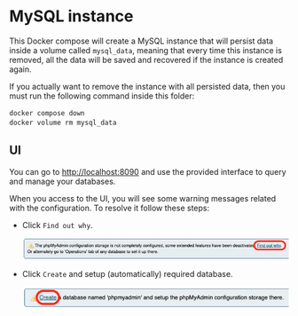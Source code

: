 # MySQL instance

This Docker compose will create a MySQL instance that will persist
data inside a volume called `mysql_data`, meaning that every time
this instance is removed, all the data will be saved and recovered
if the instance is created again.

If you actually want to remove the instance with all persisted data,
then you must run the following command inside this folder:

```bash
docker compose down
docker volume rm mysql_data
```

## UI

You can go to [http://localhost:8090](http://localhost:8090) and use
the provided interface to query and manage your databases.

When you access to the UI, you will see some warning messages related with
the configuration. To resolve it follow these steps:

- Click `Find out why`.

  ![find-out-why](./assets/find-out-why.png)

- Click `Create` and setup (automatically) required database.

  ![create-phpmyadmin-db](./assets/create-phpmyadmin-db.png)
